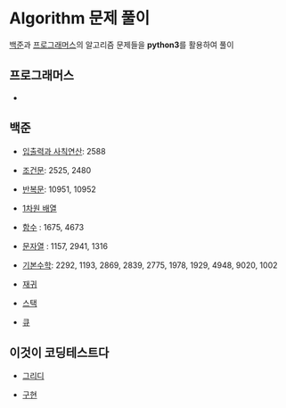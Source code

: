 # Algorithm 문제 풀이
[백준](https://www.acmicpc.net/step)과 [프로그래머스]()의 알고리즘 문제들을 **python3**를 활용하여 풀이

## 프로그래머스
* 

## 백준
* [입출력과 사칙연산](https://github.com/DaonWoori/TIL/tree/main/Algorithm/BaekJoon/%EC%9E%85%EC%B6%9C%EB%A0%A5%EA%B3%BC%20%EC%82%AC%EC%B9%99%EC%97%B0%EC%82%B0): 2588

* [조건문](https://github.com/DaonWoori/TIL/tree/main/Algorithm/BaekJoon/%EC%A1%B0%EA%B1%B4%EB%AC%B8): 2525, 2480

* [반복문](https://github.com/DaonWoori/TIL/tree/main/Algorithm/BaekJoon/%EB%B0%98%EB%B3%B5%EB%AC%B8): 10951, 10952

* [1차원 배열](https://github.com/DaonWoori/TIL/tree/main/Algorithm/BaekJoon/1%EC%B0%A8%EC%9B%90%20%EB%B0%B0%EC%97%B4)

* [함수](https://github.com/DaonWoori/TIL/tree/main/Algorithm/BaekJoon/%ED%95%A8%EC%88%98) : 1675, 4673

* [문자열](https://github.com/DaonWoori/TIL/tree/main/Algorithm/BaekJoon/%EB%AC%B8%EC%9E%90%EC%97%B4) : 1157, 2941, 1316

* [기본수학](https://github.com/DaonWoori/TIL/tree/main/Algorithm/BaekJoon/%EA%B8%B0%EB%B3%B8%EC%88%98%ED%95%99): 2292, 1193, 2869, 2839, 2775, 1978, 1929, 4948, 9020, 1002

* [재귀](https://github.com/DaonWoori/TIL/tree/main/Algorithm/BaekJoon/%EC%9E%AC%EA%B7%80)

* [스택](https://github.com/DaonWoori/TIL/tree/main/Algorithm/BaekJoon/%EC%8A%A4%ED%83%9D)

* [큐](https://github.com/DaonWoori/TIL/tree/main/Algorithm/BaekJoon/%ED%81%90)

## 이것이 코딩테스트다
* [그리디](https://github.com/DaonWoori/TIL/tree/main/Algorithm/%EC%9D%B4%EA%B2%83%EC%9D%B4%20%EC%BD%94%EB%94%A9%ED%85%8C%EC%8A%A4%ED%8A%B8%EB%8B%A4/%EA%B7%B8%EB%A6%AC%EB%94%94)

* [구현](https://github.com/DaonWoori/TIL/tree/main/Algorithm/%EC%9D%B4%EA%B2%83%EC%9D%B4%20%EC%BD%94%EB%94%A9%ED%85%8C%EC%8A%A4%ED%8A%B8%EB%8B%A4/%EA%B5%AC%ED%98%84)
